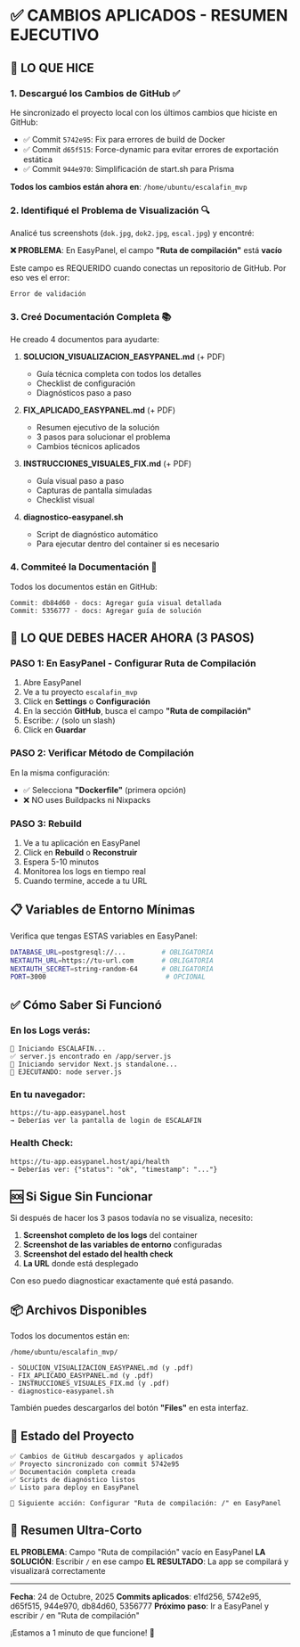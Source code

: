 
# ✅ CAMBIOS APLICADOS - RESUMEN EJECUTIVO

## 🎉 LO QUE HICE

### 1. Descargué los Cambios de GitHub ✅

He sincronizado el proyecto local con los últimos cambios que hiciste en GitHub:

- ✅ Commit `5742e95`: Fix para errores de build de Docker
- ✅ Commit `d65f515`: Force-dynamic para evitar errores de exportación estática
- ✅ Commit `944e970`: Simplificación de start.sh para Prisma

**Todos los cambios están ahora en**: `/home/ubuntu/escalafin_mvp`

### 2. Identifiqué el Problema de Visualización 🔍

Analicé tus screenshots (`dok.jpg`, `dok2.jpg`, `escal.jpg`) y encontré:

**❌ PROBLEMA**: En EasyPanel, el campo **"Ruta de compilación"** está **vacío**

Este campo es REQUERIDO cuando conectas un repositorio de GitHub. Por eso ves el error:
```
Error de validación
```

### 3. Creé Documentación Completa 📚

He creado 4 documentos para ayudarte:

1. **SOLUCION_VISUALIZACION_EASYPANEL.md** (+ PDF)
   - Guía técnica completa con todos los detalles
   - Checklist de configuración
   - Diagnósticos paso a paso

2. **FIX_APLICADO_EASYPANEL.md** (+ PDF)
   - Resumen ejecutivo de la solución
   - 3 pasos para solucionar el problema
   - Cambios técnicos aplicados

3. **INSTRUCCIONES_VISUALES_FIX.md** (+ PDF)
   - Guía visual paso a paso
   - Capturas de pantalla simuladas
   - Checklist visual

4. **diagnostico-easypanel.sh**
   - Script de diagnóstico automático
   - Para ejecutar dentro del container si es necesario

### 4. Commiteé la Documentación 💾

Todos los documentos están en GitHub:
```
Commit: db84d60 - docs: Agregar guía visual detallada
Commit: 5356777 - docs: Agregar guía de solución
```

## 🚀 LO QUE DEBES HACER AHORA (3 PASOS)

### PASO 1: En EasyPanel - Configurar Ruta de Compilación

1. Abre EasyPanel
2. Ve a tu proyecto `escalafin_mvp`
3. Click en **Settings** o **Configuración**
4. En la sección **GitHub**, busca el campo **"Ruta de compilación"**
5. Escribe: `/` (solo un slash)
6. Click en **Guardar**

### PASO 2: Verificar Método de Compilación

En la misma configuración:
- ✅ Selecciona **"Dockerfile"** (primera opción)
- ❌ NO uses Buildpacks ni Nixpacks

### PASO 3: Rebuild

1. Ve a tu aplicación en EasyPanel
2. Click en **Rebuild** o **Reconstruir**
3. Espera 5-10 minutos
4. Monitorea los logs en tiempo real
5. Cuando termine, accede a tu URL

## 📋 Variables de Entorno Mínimas

Verifica que tengas ESTAS variables en EasyPanel:

```bash
DATABASE_URL=postgresql://...         # OBLIGATORIA
NEXTAUTH_URL=https://tu-url.com       # OBLIGATORIA
NEXTAUTH_SECRET=string-random-64      # OBLIGATORIA
PORT=3000                              # OPCIONAL
```

## ✅ Cómo Saber Si Funcionó

### En los Logs verás:
```
🚀 Iniciando ESCALAFIN...
✅ server.js encontrado en /app/server.js
🚀 Iniciando servidor Next.js standalone...
🎉 EJECUTANDO: node server.js
```

### En tu navegador:
```
https://tu-app.easypanel.host
→ Deberías ver la pantalla de login de ESCALAFIN
```

### Health Check:
```
https://tu-app.easypanel.host/api/health
→ Deberías ver: {"status": "ok", "timestamp": "..."}
```

## 🆘 Si Sigue Sin Funcionar

Si después de hacer los 3 pasos todavía no se visualiza, necesito:

1. **Screenshot completo de los logs** del container
2. **Screenshot de las variables de entorno** configuradas
3. **Screenshot del estado del health check**
4. **La URL** donde está desplegado

Con eso puedo diagnosticar exactamente qué está pasando.

## 📦 Archivos Disponibles

Todos los documentos están en:
```
/home/ubuntu/escalafin_mvp/

- SOLUCION_VISUALIZACION_EASYPANEL.md (y .pdf)
- FIX_APLICADO_EASYPANEL.md (y .pdf)
- INSTRUCCIONES_VISUALES_FIX.md (y .pdf)
- diagnostico-easypanel.sh
```

También puedes descargarlos del botón **"Files"** en esta interfaz.

## 🔄 Estado del Proyecto

```
✅ Cambios de GitHub descargados y aplicados
✅ Proyecto sincronizado con commit 5742e95
✅ Documentación completa creada
✅ Scripts de diagnóstico listos
✅ Listo para deploy en EasyPanel

📍 Siguiente acción: Configurar "Ruta de compilación: /" en EasyPanel
```

## 🎯 Resumen Ultra-Corto

**EL PROBLEMA**: Campo "Ruta de compilación" vacío en EasyPanel
**LA SOLUCIÓN**: Escribir `/` en ese campo
**EL RESULTADO**: La app se compilará y visualizará correctamente

---

**Fecha**: 24 de Octubre, 2025
**Commits aplicados**: e1fd256, 5742e95, d65f515, 944e970, db84d60, 5356777
**Próximo paso**: Ir a EasyPanel y escribir `/` en "Ruta de compilación"

¡Estamos a 1 minuto de que funcione! 🚀
